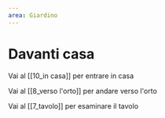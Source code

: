 ```yaml
---
area: Giardino
---
```

# Davanti casa

Vai al [[10_in casa]] per entrare in casa

Vai al [[8_verso l'orto]] per andare verso l'orto

Vai al [[7_tavolo]] per esaminare il tavolo